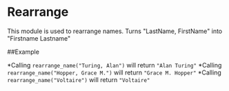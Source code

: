 # Rearrange

This module is used to rearrange names.
Turns "LastName, FirstName" into "Firstname Lastname"

##Example

*Calling `rearrange_name("Turing, Alan")` will return `"Alan Turing"`
*Calling `rearrange_name("Hopper, Grace M.")` will return `"Grace M. Hopper"`
\*Calling `rearrange_name("Voltaire")` will return `"Voltaire"`
